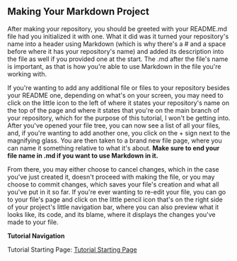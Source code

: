 ## Making Your Markdown Project

After making your repository, you should be greeted with your README.md file had you initialized it with one. What it did
was it turned your repository's name into a header using Markdown (which is why there's a # and a space before where it has 
your repository's name) and added its description into the file as well if you provided one at the start. The .md after the
file's name is important, as that is how you're able to use Markdown in the file you're working with.

If you're wanting to add any additional file or files to your repository besides your README one, depending on what's on your screen, you may need to click on the little icon to the left of where it states your repository's name on the top of the page
and where it states that you're on the main branch of your repository, which for the purpose of this tutorial, I won't be 
getting into. After you've opened your file tree, you can now see a list of all your files, and, if you're wanting to add another one, you click on the + sign next to the magnifying glass. You are then taken to a brand new file page, where you can
name it something relative to what it's about. **Make sure to end your file name in .md if you want to use Markdown in it.**

From there, you may either choose to cancel changes, which in the case you've just created it, doesn't proceed with making the file, or you may choose to commit changes, which saves your file's creation and what all you've put in it so far. If you're ever wanting to re-edit your file, you can go to your file's page and click on the little pencil icon that's on the right side of your project's little navigation bar, where you can also preview what it looks like, its code, and its blame, where it displays the changes you've made to your file.

**Tutorial Navigation**
   
Tutorial Starting Page: [Tutorial Starting Page](https://github.com/rlwx3k/Digital-Concept-Tutorial/tree/main)
